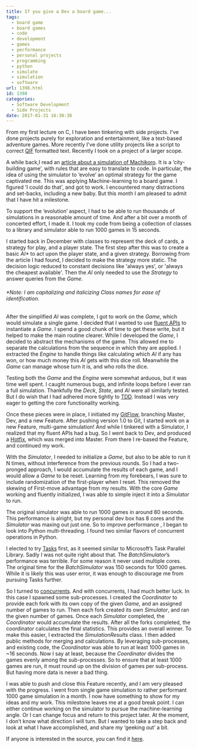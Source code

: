 ```yaml
---
title: If you give a Dev a board game...
tags:
  - board game
  - board games
  - code
  - development
  - games
  - performance
  - personal projects
  - programming
  - python
  - simulate
  - simulation
  - software
url: 1398.html
id: 1398
categories:
  - Software Development
  - Side Projects
date: 2017-01-31 16:30:38
---
```


From my first lecture on C, I have been tinkering with side projects. I've done projects purely for exploration and entertainment, like a text-based adventure games. More recently I've done utility projects like a script to correct [QIF](https://en.wikipedia.org/wiki/Quicken_Interchange_Format) formatted text. Recently I took on a project of a larger scope.

A while back,I read an [article about a simulation of Machikoro](https://boardgamegeek.com/thread/1301080/complete-simulation-machi-koro-strategies). It is a ‘city-building game’, with rules that are easy to translate to code. In particular, the idea of using the simulator to ‘evolve’ an optimal strategy for the game captivated me. This was applying Machine-learning to a board game. I figured 'I could do that', and got to work. I encountered many distractions and set-backs, including a new baby. But this month I am pleased to admit that I have hit a milestone.

To support the ‘evolution’ aspect, I had to be able to run thousands of simulations in a reasonable amount of time. And after a bit over a month of concerted effort, I made it. I took my code from being a collection of classes to a library and simulator able to run 1000 games in 15 seconds.

I started back in December with classes to represent the deck of cards, a strategy for play, and a player state. The first step after this was to create a basic _AI*_ to act upon the player state, and a given strategy. Borrowing from the article I had found, I decided to make the strategy more static. The decision logic reduced to constant decisions like 'always yes', or 'always the cheapest available'. Then the _AI_ only needed to use the _Strategy_ to answer queries from the _Game_.

###### *Note: I am capitalizing and _italicizing_ Class names for ease of identification.

After the simplified _AI_ was complete, I got to work on the _Game_, which would simulate a single game. I decided that I wanted to use [fluent APIs](https://github.com/djscheuf/FluentPyTestAPI) to instantiate a _Game_. I spend a good chunk of time to get these write, but it helped to make the main routine clearer. While I developed the _Game_, I decided to abstract the mechanisms of the game. This allowed me to separate the calculations from the sequence in which they are applied. I extracted the _Engine_ to handle things like calculating which _AI_ if any has won, or how much money this _AI_ gets with this dice roll. Meanwhile the _Game_ can manage whose turn it is, and who rolls the dice.

Testing both the _Game_ and the _Engine_ were somewhat arduous, but it was time well spent. I caught numerous bugs, and infinite loops before I ever ran a full simulation. Thankfully the _Deck_, _State_, and _AI_ were all similarly tested. But I do wish that I had adhered more tightly to [TDD](https://en.wikipedia.org/wiki/Test-driven_development). Instead I was very eager to getting the core functionality working.

Once these pieces were in place, I initiated my [GitFlow](https://datasift.github.io/gitflow/IntroducingGitFlow.html), branching Master, Dev, and a new Feature. After pushing version 1.0 to Git, I started work on a new Feature, multi-game simulation! And while I tinkered with a Simulator, I realized that my fluent APIs had a bug. So I went back to Dev, and produced a [Hotfix](https://en.wikipedia.org/wiki/Hotfix), which was merged into Master. From there I re-based the Feature, and continued my work.

With the _Simulator_, I needed to initialize a _Game_, but also to be able to run it N times, without interference from the previous rounds. So I had a two-pronged approach, I would accumulate the results of each game, and I would allow a _Game_ to be reset. Learning from my forebears, I was sure to include randomization of the first-player when I reset. This removed the skewing of First-move advantage from my results. With the core _Game_ working and fluently initialized, I was able to simple inject it into a _Simulator_ to run.

The original simulator was able to run 1000 games in around 80 seconds. This performance is alright, but my personal dev box has 8 cores and the _Simulator_ was maxing out just one. So to improve performance , I began to look into Python multi-threading. I found two similar flavors of concurrent operations in Python.

I elected to try [Tasks](https://docs.python.org/3/library/asyncio-task.html) first, as it seemed similar to Microsoft’s Task Parallel Library. Sadly I was not quite right about that. The _BatchSimulator_’s performance was terrible. For some reason it never used multiple cores. The original time for the _BatchSimulator_ was 150 seconds for 1000 games. While it is likely this was user error, it was enough to discourage me from pursuing Tasks further.

So I turned to [concurrents](https://docs.python.org/3/library/concurrent.futures.html). And with concurrents, I had much better luck. In this case I spawned some sub-processes. I created the _Coordinator_ to provide each fork with its own copy of the given _Game_, and an assigned number of games to run. Then each fork created its own _Simulator_, and ran the given number of games. Once each _Simulator_ completed, the _Coordinator_ would accumulate the results. After all the forks completed, the coordinator calculates the final statistics. This provides an overall winner. To make this easier, I extracted the _SimulationResults_ class. I then added public methods for merging and calculations. By leveraging sub-processes, and existing code, the _Coordinator_ was able to run at least 1000 games in ~16 seconds. Now I say at least, because the _Coordinator_ divides the games evenly among the sub-processes. So to ensure that at least 1000 games are run, it must round up on the division of games per sub-process. But having more data is never a bad thing.

I was able to push and close this Feature recently, and I am very pleased with the progress. I went from single game simulation to rather performant 1000 game simulation in a month. I now have something to show for my ideas and my work. This milestone leaves me at a good break point. I can either continue working on the simulator to pursue the machine-learning angle. Or I can change focus and return to this project later. At the moment, I don’t know what direction I will turn. But I wanted to take a step back and look at what I have accomplished, and share my ‘geeking out’ a bit.

If anyone is interested in the source, you can find it [here](https://github.com/djscheuf/Machikoro-Simulator).